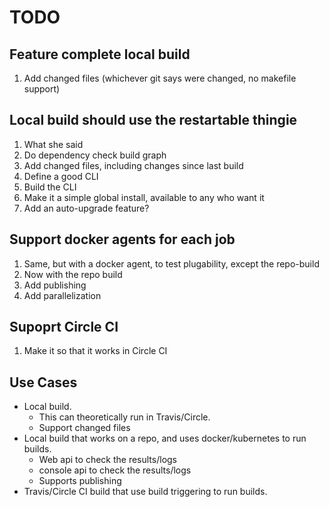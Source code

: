 # TODO

## Feature complete local build

1. Add changed files (whichever git says were changed, no makefile support)

## Local build should use the restartable thingie

1. What she said
1. Do dependency check build graph
1. Add changed files, including changes since last build
1. Define a good CLI
1. Build the CLI
1. Make it a simple global install, available to any who want it
1. Add an auto-upgrade feature?

## Support docker agents for each job

1. Same, but with a docker agent, to test plugability, except the repo-build
1. Now with the repo build
1. Add publishing
1. Add parallelization

## Supoprt Circle CI

1. Make it so that it works in Circle CI

## Use Cases

* Local build.
  * This can theoretically run in Travis/Circle.
  * Support changed files
* Local build that works on a repo, and uses docker/kubernetes to run builds.
  * Web api to check the results/logs
  * console api to check the results/logs
  * Supports publishing
* Travis/Circle CI build that use build triggering to run builds.
